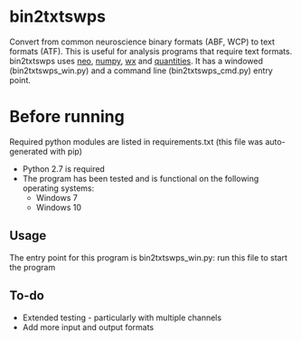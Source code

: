 # bin2txtswps
Convert from common neuroscience binary formats (ABF, WCP) to text formats (ATF). This is useful for analysis programs that require text formats. bin2txtswps uses [neo](http://neo.readthedocs.io/en/0.5.1/install.html), [numpy](http://www.numpy.org/), [wx](https://wxpython.org/) and [quantities](https://github.com/python-quantities/python-quantities). It has a windowed (bin2txtswps_win.py) and a command line (bin2txtswps_cmd.py) entry point.

# Before running
Required python modules are listed in requirements.txt (this file was auto-generated with pip)
* Python 2.7 is required
* The program has been tested and is functional on the following operating systems:
  * Windows 7 
  * Windows 10

## Usage
The entry point for this program is bin2txtswps_win.py: run this file to start the program

## To-do
* Extended testing - particularly with multiple channels
* Add more input and output formats
